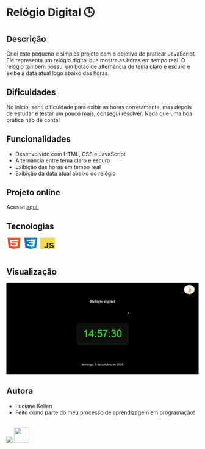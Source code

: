 # Relógio Digital 🕒

## Descrição
Criei este pequeno e simples projeto com o objetivo de praticar JavaScript. Ele representa um relógio digital que mostra as horas em tempo real. O relógio também possui um botão de alternância de tema claro e escuro e exibe a data atual logo abaixo das horas.

## Dificuldades
No início, senti dificuldade para exibir as horas corretamente, mas depois de estudar e testar um pouco mais, consegui resolver. Nada que uma boa prática não dê conta!

## Funcionalidades
- Desenvolvido com HTML, CSS e JavaScript
- Alternância entre tema claro e escuro
- Exibição das horas em tempo real
- Exibição da data atual abaixo do relógio

## Projeto online
Acesse [aqui.](https://luciane003.github.io/relogio-digital/)

## Tecnologias
<div>
 <img align="center" alt="HTML" height="30" width="40" src="https://raw.githubusercontent.com/devicons/devicon/master/icons/html5/html5-original.svg">
 <img align="center" alt="CSS" height="30" width="40" src="https://raw.githubusercontent.com/devicons/devicon/master/icons/css3/css3-original.svg">
 <img align="center" alt="JavaScript" height="30" width="40" src="https://raw.githubusercontent.com/devicons/devicon/master/icons/javascript/javascript-original.svg">
</div><br>

## Visualização
![Visualização em gif](./design/relogio-digital.gif)

## Autora
- Luciane Kellen
- Feito como parte do meu processo de aprendizagem em programação!
<div style="display: inline_block"><br> 
  <a href="https://www.linkedin.com/feed/" target="_blank"><img src="https://img.shields.io/badge/-LinkedIn-%230077B5?style=for-the-badge&logo=linkedin&logoColor=white" target="_blank"></a>
  <a href="https://wa.me/5517996417374" target="_blank"><img  height="40" width="40" src="https://github.com/user-attachments/assets/da75e70c-b550-4684-8548-ff61fecc7c7e" target="_blank"></a>
</div>
